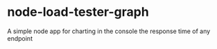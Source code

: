 # node-load-tester-graph
A simple node app for charting in the console the response time of any endpoint
